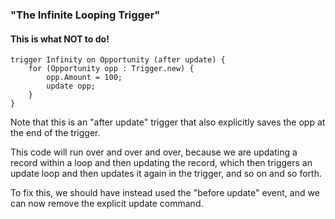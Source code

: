 ### "The Infinite Looping Trigger"

#### This is what NOT to do!

```apex
trigger Infinity on Opportunity (after update) {
    for (Opportunity opp : Trigger.new) {
        opp.Amount = 100;
        update opp;
    }
}
```

Note that this is an "after update" trigger that also explicitly saves the opp at the end of the trigger. 

This code will run over and over and over, because we are updating a record within a loop and then updating the record, which then triggers an update loop and then updates it again in the trigger, and so on and so forth. 

To fix this, we should have instead used the "before update" event, and we can now remove the explicit update command.